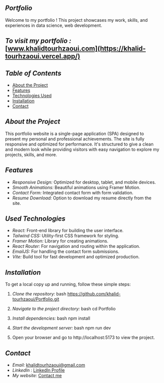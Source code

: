## *Portfolio*

Welcome to my portfolio ! This project showcases my work, skills, and experiences in data science, web development.
## *To visit my portfolio :* [www.khalidtourhzaoui.com](https://khalid-tourhzaoui.vercel.app/)

## *Table of Contents*

- [About the Project](#about-the-project)
- [Features](#features)
- [Technologies Used](#technologies-used)
- [Installation](#installation)
- [Contact](#contact)

## *About the Project*

This portfolio website is a single-page application (SPA) designed to present my personal and professional achievements. The site is fully responsive and optimized for performance. It's structured to give a clean and modern look while providing visitors with easy navigation to explore my projects, skills, and more.

## *Features*

- *Responsive Design:* Optimized for desktop, tablet, and mobile devices.
- *Smooth Animations:* Beautiful animations using Framer Motion.
- *Contact Form:* Integrated contact form with form validation. 
- *Resume Download:* Option to download my resume directly from the site.


## *Used Technologies*

- *React:* Front-end library for building the user interface.
- *Tailwind CSS:* Utility-first CSS framework for styling.
- *Framer Motion:* Library for creating animations.
- *React Router:* For navigation and routing within the application.
- *EmailJS:* For handling the contact form submissions.
- *Vite:* Build tool for fast development and optimized production.

## *Installation*

To get a local copy up and running, follow these simple steps:

1. *Clone the repository:*
   bash
   https://github.com/khalid-tourhzaoui/Portfolio.git
   

2. *Navigate to the project directory:*
   bash
   cd Portfolio
   

3. *Install dependencies:*
   bash
   npm install
   

4. *Start the development server:*
   bash
   npm run dev
   

5. Open your browser and go to http://localhost:5173 to view the project.


## *Contact*
- *Email:* [khalidtourhzaoui@gmail.com](mailto:khalidtourhzaoui@gmail.com)
- *LinkedIn :* [LinkedIn Profile](https://www.linkedin.com/in/khalid-tourhzaoui/)
- *My website:* [Contact me](https://khalid-tourhzaoui.vercel.app/contactme)